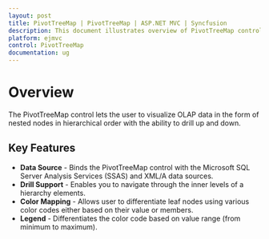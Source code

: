 ```yaml
---
layout: post
title: PivotTreeMap | PivotTreeMap | ASP.NET MVC | Syncfusion
description: This document illustrates overview of PivotTreeMap control in ASP.NET MVC platform. PivotTreeMap is a business component to visualize relational and OLAP data sources in the form of nested nodes in hierarchical order
platform: ejmvc
control: PivotTreeMap
documentation: ug
---
```


# Overview

The PivotTreeMap control lets the user to visualize OLAP data in the form of nested nodes in hierarchical order with the ability to drill up and down.

## Key Features

* **Data Source** - Binds the PivotTreeMap control with the Microsoft SQL Server Analysis Services (SSAS) and XML/A data sources.
* **Drill Support** - Enables you to navigate through the inner levels of a hierarchy elements.
* **Color Mapping** - Allows user to differentiate leaf nodes using various color codes either based on their value or members.
* **Legend** - Differentiates the color code based on value range (from minimum to maximum).



